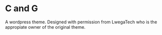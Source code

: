 # C and G
 A wordpress theme. Designed with permission from LwegaTech who is the appropiate owner of the original theme.
